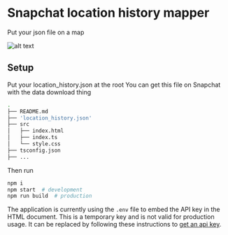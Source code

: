 # Snapchat location history mapper

Put your json file on a map

![alt text](https://github.com/c-chapellier/snapchat_location_history_mapper/blob/main/assets/map.png)

## Setup

Put your location_history.json at the root
You can get this file on Snapchat with the data download thing

```sh
.
├── README.md
├── 'location_history.json'
├── src
│   ├── index.html
│   ├── index.ts
│   └── style.css
├── tsconfig.json
├── ...
```

Then run

```sh
npm i
npm start  # development
npm run build  # production
```

The application is currently using the `.env` file to embed the API key in the
HTML document. This is a temporary key and is not valid for production usage. It
can be replaced by following these instructions to
[get an api key](https://developers.google.com/maps/documentation/javascript/get-api-key).
